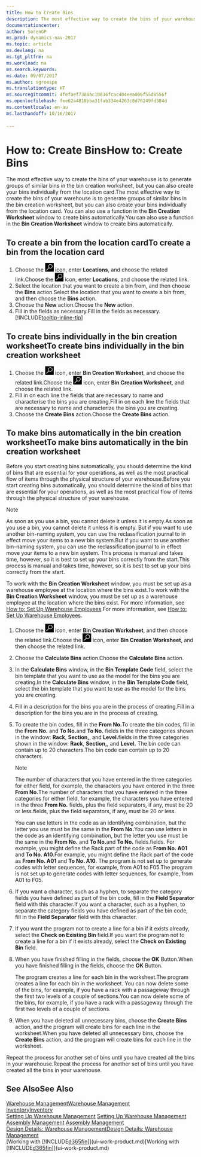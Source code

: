 ```yaml
---
title: How to Create Bins
description: The most effective way to create the bins of your warehouse is to generate groups of similar bins in the bin creation worksheet, but you can also create your bins individually.
documentationcenter: 
author: SorenGP
ms.prod: dynamics-nav-2017
ms.topic: article
ms.devlang: na
ms.tgt_pltfrm: na
ms.workload: na
ms.search.keywords: 
ms.date: 09/07/2017
ms.author: sgroespe
ms.translationtype: HT
ms.sourcegitcommit: 4fefaef7380ac10836fcac404eea006f55d8556f
ms.openlocfilehash: fee62a4818bba31fab334e4263c8d76249fd384d
ms.contentlocale: en-au
ms.lasthandoff: 10/16/2017

---
```

# <a name="how-to-create-bins"></a><span data-ttu-id="3ad57-103">How to: Create Bins</span><span class="sxs-lookup"><span data-stu-id="3ad57-103">How to: Create Bins</span></span>
<span data-ttu-id="3ad57-104">The most effective way to create the bins of your warehouse is to generate groups of similar bins in the bin creation worksheet, but you can also create your bins individually from the location card.</span><span class="sxs-lookup"><span data-stu-id="3ad57-104">The most effective way to create the bins of your warehouse is to generate groups of similar bins in the bin creation worksheet, but you can also create your bins individually from the location card.</span></span> <span data-ttu-id="3ad57-105">You can also use a function in the **Bin Creation Worksheet** window to create bins automatically.</span><span class="sxs-lookup"><span data-stu-id="3ad57-105">You can also use a function in the **Bin Creation Worksheet** window to create bins automatically.</span></span>  

## <a name="to-create-a-bin-from-the-location-card"></a><span data-ttu-id="3ad57-106">To create a bin from the location card</span><span class="sxs-lookup"><span data-stu-id="3ad57-106">To create a bin from the location card</span></span>  
1.  <span data-ttu-id="3ad57-107">Choose the ![Search for Page or Report](media/ui-search/search_small.png "Search for Page or Report icon") icon, enter **Locations**, and choose the related link.</span><span class="sxs-lookup"><span data-stu-id="3ad57-107">Choose the ![Search for Page or Report](media/ui-search/search_small.png "Search for Page or Report icon") icon, enter **Locations**, and choose the related link.</span></span>  
2.  <span data-ttu-id="3ad57-108">Select the location that you want to create a bin from, and then choose the **Bins** action.</span><span class="sxs-lookup"><span data-stu-id="3ad57-108">Select the location that you want to create a bin from, and then choose the **Bins** action.</span></span>  
3. <span data-ttu-id="3ad57-109">Choose the **New** action.</span><span class="sxs-lookup"><span data-stu-id="3ad57-109">Choose the **New** action.</span></span>
4. <span data-ttu-id="3ad57-110">Fill in the fields as necessary.</span><span class="sxs-lookup"><span data-stu-id="3ad57-110">Fill in the fields as necessary.</span></span> [!INCLUDE[tooltip-inline-tip](includes/tooltip-inline-tip_md.md)]  

## <a name="to-create-bins-individually-in-the-bin-creation-worksheet"></a><span data-ttu-id="3ad57-111">To create bins individually in the bin creation worksheet</span><span class="sxs-lookup"><span data-stu-id="3ad57-111">To create bins individually in the bin creation worksheet</span></span>  
1.  <span data-ttu-id="3ad57-112">Choose the ![Search for Page or Report](media/ui-search/search_small.png "Search for Page or Report icon") icon, enter **Bin Creation Worksheet**, and choose the related link.</span><span class="sxs-lookup"><span data-stu-id="3ad57-112">Choose the ![Search for Page or Report](media/ui-search/search_small.png "Search for Page or Report icon") icon, enter **Bin Creation Worksheet**, and choose the related link.</span></span>  
2.  <span data-ttu-id="3ad57-113">Fill in on each line the fields that are necessary to name and characterise the bins you are creating.</span><span class="sxs-lookup"><span data-stu-id="3ad57-113">Fill in on each line the fields that are necessary to name and characterize the bins you are creating.</span></span>  
3.  <span data-ttu-id="3ad57-114">Choose the **Create Bins** action.</span><span class="sxs-lookup"><span data-stu-id="3ad57-114">Choose the **Create Bins** action.</span></span>  

## <a name="to-make-bins-automatically-in-the-bin-creation-worksheet"></a><span data-ttu-id="3ad57-115">To make bins automatically in the bin creation worksheet</span><span class="sxs-lookup"><span data-stu-id="3ad57-115">To make bins automatically in the bin creation worksheet</span></span>  
<span data-ttu-id="3ad57-116">Before you start creating bins automatically, you should determine the kind of bins that are essential for your operations, as well as the most practical flow of items through the physical structure of your warehouse.</span><span class="sxs-lookup"><span data-stu-id="3ad57-116">Before you start creating bins automatically, you should determine the kind of bins that are essential for your operations, as well as the most practical flow of items through the physical structure of your warehouse.</span></span>  

> [!NOTE]  
>  <span data-ttu-id="3ad57-117">As soon as you use a bin, you cannot delete it unless it is empty.</span><span class="sxs-lookup"><span data-stu-id="3ad57-117">As soon as you use a bin, you cannot delete it unless it is empty.</span></span> <span data-ttu-id="3ad57-118">But if you want to use another bin-naming system, you can use the reclassification journal to in effect move your items to a new bin system.</span><span class="sxs-lookup"><span data-stu-id="3ad57-118">But if you want to use another bin-naming system, you can use the reclassification journal to in effect move your items to a new bin system.</span></span> <span data-ttu-id="3ad57-119">This process is manual and takes time, however, so it is best to set up your bins correctly from the start.</span><span class="sxs-lookup"><span data-stu-id="3ad57-119">This process is manual and takes time, however, so it is best to set up your bins correctly from the start.</span></span>  

<span data-ttu-id="3ad57-120">To work with the **Bin Creation Worksheet** window, you must be set up as a warehouse employee at the location where the bins exist.</span><span class="sxs-lookup"><span data-stu-id="3ad57-120">To work with the **Bin Creation Worksheet** window, you must be set up as a warehouse employee at the location where the bins exist.</span></span> <span data-ttu-id="3ad57-121">For more information, see [How to: Set Up Warehouse Employees](warehouse-how-to-set-up-warehouse-employees.md).</span><span class="sxs-lookup"><span data-stu-id="3ad57-121">For more information, see [How to: Set Up Warehouse Employees](warehouse-how-to-set-up-warehouse-employees.md).</span></span>    

1.  <span data-ttu-id="3ad57-122">Choose the ![Search for Page or Report](media/ui-search/search_small.png "Search for Page or Report icon") icon, enter **Bin Creation Worksheet**, and then choose the related link.</span><span class="sxs-lookup"><span data-stu-id="3ad57-122">Choose the ![Search for Page or Report](media/ui-search/search_small.png "Search for Page or Report icon") icon, enter **Bin Creation Worksheet**, and then choose the related link.</span></span>  
2.  <span data-ttu-id="3ad57-123">Choose the **Calculate Bins** action.</span><span class="sxs-lookup"><span data-stu-id="3ad57-123">Choose the **Calculate Bins** action.</span></span>
3. <span data-ttu-id="3ad57-124">In the **Calculate Bins** window, in the **Bin Template Code** field, select the bin template that you want to use as the model for the bins you are creating.</span><span class="sxs-lookup"><span data-stu-id="3ad57-124">In the **Calculate Bins** window, in the **Bin Template Code** field, select the bin template that you want to use as the model for the bins you are creating.</span></span>
4.  <span data-ttu-id="3ad57-125">Fill in a description for the bins you are in the process of creating.</span><span class="sxs-lookup"><span data-stu-id="3ad57-125">Fill in a description for the bins you are in the process of creating.</span></span>  
5.  <span data-ttu-id="3ad57-126">To create the bin codes, fill in the **From No.**</span><span class="sxs-lookup"><span data-stu-id="3ad57-126">To create the bin codes, fill in the **From No.**</span></span> <span data-ttu-id="3ad57-127">and **To No.**</span><span class="sxs-lookup"><span data-stu-id="3ad57-127">and **To No.**</span></span> <span data-ttu-id="3ad57-128">fields in the three categories shown in the window: **Rack**, **Section,**, and **Level.**</span><span class="sxs-lookup"><span data-stu-id="3ad57-128">fields in the three categories shown in the window: **Rack**, **Section,**, and **Level.**</span></span> <span data-ttu-id="3ad57-129">The bin code can contain up to 20 characters.</span><span class="sxs-lookup"><span data-stu-id="3ad57-129">The bin code can contain up to 20 characters.</span></span>  

    > [!NOTE]  
    >  <span data-ttu-id="3ad57-130">The number of characters that you have entered in the three categories for either field, for example, the characters you have entered in the three **From No.**</span><span class="sxs-lookup"><span data-stu-id="3ad57-130">The number of characters that you have entered in the three categories for either field, for example, the characters you have entered in the three **From No.**</span></span> <span data-ttu-id="3ad57-131">fields, plus the field separators, if any, must be 20 or less.</span><span class="sxs-lookup"><span data-stu-id="3ad57-131">fields, plus the field separators, if any, must be 20 or less.</span></span>  

     <span data-ttu-id="3ad57-132">You can use letters in the code as an identifying combination, but the letter you use must be the same in the **From No.**</span><span class="sxs-lookup"><span data-stu-id="3ad57-132">You can use letters in the code as an identifying combination, but the letter you use must be the same in the **From No.**</span></span> <span data-ttu-id="3ad57-133">and **To No.**</span><span class="sxs-lookup"><span data-stu-id="3ad57-133">and **To No.**</span></span> <span data-ttu-id="3ad57-134">fields.</span><span class="sxs-lookup"><span data-stu-id="3ad57-134">fields.</span></span> <span data-ttu-id="3ad57-135">For example, you might define the Rack part of the code as **From No. A01** and **To No. A10**.</span><span class="sxs-lookup"><span data-stu-id="3ad57-135">For example, you might define the Rack part of the code as **From No. A01** and **To No. A10**.</span></span> <span data-ttu-id="3ad57-136">The program is not set up to generate codes with letter sequences, for example, from A01 to F05.</span><span class="sxs-lookup"><span data-stu-id="3ad57-136">The program is not set up to generate codes with letter sequences, for example, from A01 to F05.</span></span>  

6.  <span data-ttu-id="3ad57-137">If you want a character, such as a hyphen, to separate the category fields you have defined as part of the bin code, fill in the **Field Separator** field with this character.</span><span class="sxs-lookup"><span data-stu-id="3ad57-137">If you want a character, such as a hyphen, to separate the category fields you have defined as part of the bin code, fill in the **Field Separator** field with this character.</span></span>  
7.  <span data-ttu-id="3ad57-138">If you want the program not to create a line for a bin if it exists already, select the **Check on Existing Bin** field.</span><span class="sxs-lookup"><span data-stu-id="3ad57-138">If you want the program not to create a line for a bin if it exists already, select the **Check on Existing Bin** field.</span></span>  
8. <span data-ttu-id="3ad57-139">When you have finished filling in the fields, choose the **OK** Button.</span><span class="sxs-lookup"><span data-stu-id="3ad57-139">When you have finished filling in the fields, choose the **OK** Button.</span></span>

    <span data-ttu-id="3ad57-140">The program creates a line for each bin in the worksheet.</span><span class="sxs-lookup"><span data-stu-id="3ad57-140">The program creates a line for each bin in the worksheet.</span></span> <span data-ttu-id="3ad57-141">You can now delete some of the bins, for example, if you have a rack with a passageway through the first two levels of a couple of sections.</span><span class="sxs-lookup"><span data-stu-id="3ad57-141">You can now delete some of the bins, for example, if you have a rack with a passageway through the first two levels of a couple of sections.</span></span>  

9. <span data-ttu-id="3ad57-142">When you have deleted all unnecessary bins, choose the **Create Bins** action, and the program will create bins for each line in the worksheet.</span><span class="sxs-lookup"><span data-stu-id="3ad57-142">When you have deleted all unnecessary bins, choose the **Create Bins** action, and the program will create bins for each line in the worksheet.</span></span>  

<span data-ttu-id="3ad57-143">Repeat the process for another set of bins until you have created all the bins in your warehouse.</span><span class="sxs-lookup"><span data-stu-id="3ad57-143">Repeat the process for another set of bins until you have created all the bins in your warehouse.</span></span>  

## <a name="see-also"></a><span data-ttu-id="3ad57-144">See Also</span><span class="sxs-lookup"><span data-stu-id="3ad57-144">See Also</span></span>  
[<span data-ttu-id="3ad57-145">Warehouse Management</span><span class="sxs-lookup"><span data-stu-id="3ad57-145">Warehouse Management</span></span>](warehouse-manage-warehouse.md)  
[<span data-ttu-id="3ad57-146">Inventory</span><span class="sxs-lookup"><span data-stu-id="3ad57-146">Inventory</span></span>](inventory-manage-inventory.md)  
<span data-ttu-id="3ad57-147">[Setting Up Warehouse Management](warehouse-setup-warehouse.md)   </span><span class="sxs-lookup"><span data-stu-id="3ad57-147">[Setting Up Warehouse Management](warehouse-setup-warehouse.md)   </span></span>  
<span data-ttu-id="3ad57-148">[Assembly Management](assembly-assemble-items.md)  </span><span class="sxs-lookup"><span data-stu-id="3ad57-148">[Assembly Management](assembly-assemble-items.md)  </span></span>  
[<span data-ttu-id="3ad57-149">Design Details: Warehouse Management</span><span class="sxs-lookup"><span data-stu-id="3ad57-149">Design Details: Warehouse Management</span></span>](design-details-warehouse-management.md)  
<span data-ttu-id="3ad57-150">[Working with [!INCLUDE[d365fin](includes/d365fin_md.md)]](ui-work-product.md)</span><span class="sxs-lookup"><span data-stu-id="3ad57-150">[Working with [!INCLUDE[d365fin](includes/d365fin_md.md)]](ui-work-product.md)</span></span>

